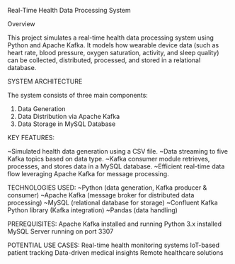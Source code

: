 Real-Time Health Data Processing System

Overview

This project simulates a real-time health data processing system using Python and Apache Kafka. It models how wearable device data (such as heart rate, blood pressure, oxygen saturation, activity, and sleep quality) can be collected, distributed, processed, and stored in a relational database.

SYSTEM ARCHITECTURE

The system consists of three main components:
1. Data Generation
2. Data Distribution via Apache Kafka
3. Data Storage in MySQL Database

KEY FEATURES:

~Simulated health data generation using a CSV file.
~Data streaming to five Kafka topics based on data type.
~Kafka consumer module retrieves, processes, and stores data in a MySQL database.
~Efficient real-time data flow leveraging Apache Kafka for message processing.

TECHNOLOGIES USED:
~Python (data generation, Kafka producer & consumer)
~Apache Kafka (message broker for distributed data processing)
~MySQL (relational database for storage)
~Confluent Kafka Python library (Kafka integration)
~Pandas (data handling)

PREREQUISITES:
Apache Kafka installed and running
Python 3.x installed
MySQL Server running on port 3307

POTENTIAL USE CASES:
Real-time health monitoring systems
IoT-based patient tracking
Data-driven medical insights
Remote healthcare solutions
